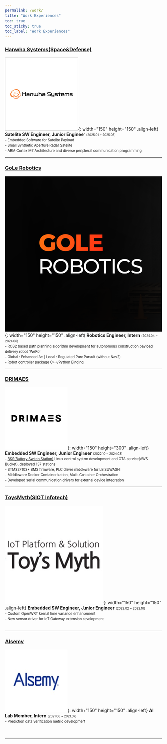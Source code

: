 ```yaml
---
permalink: /work/
title: "Work Experiences"
toc: true
toc_sticky: true
toc_label: "Work Experiences"
---
```

### [Hanwha Systems(Space&Defense)](https://www.hanwhasystems.com/en/index.do)
![image](/assets/images/hanwhasys.jpg){: width="150" height="150" .align-left}
**Satelite SW Engineer, Junior Engineer** 
<span style="font-size:0.7em;">(2025.01 ~ 2025.05)</span>
<br>
<span style="font-size:0.8em;">- Embedded Software for Satelite Payload</span>
<br>
<span style="font-size:0.8em;">- Small Synthetic Aperture Radar Satelite</span>
<br>
<span style="font-size:0.8em;">- ARM Cortex M7 Architecture and diverse peripheral communication programming</span>
<br>

---
### [GoLe Robotics](https://golerobotics.com/)
![image](/assets/images/golerobotics.png){: width="150" height="150" .align-left}
**Robotics Engineer, Intern** 
<span style="font-size:0.7em;">(2024.04 ~ 2024.06)</span>
<br>
<span style="font-size:0.8em;">- ROS2 based path planning algorithm development for autonomous construction payload delivery robot 'WeRo'</span>
<br>
<span style="font-size:0.8em;">- Global : Enhanced A* |  Local : Regulated Pure Pursuit (without Nav2)</span>
<br>
<span style="font-size:0.8em;">- Robot controller package C++/Python Binding</span>
<br>

---
### [DRIMAES](https://drimaes.com/)
![image](/assets/images/drimaes.jpeg){: width="150" height="300" .align-left}
**Embedded SW Engineer, Junior Engineer** 
<span style="font-size:0.7em;">(2022.10 ~ 2024.03)</span>
<br>
<span style="font-size:0.8em;">- [BSS(Battery Switch Station)](https://www.e3mobilitygroup.com/batton) Linux control system development and OTA service(AWS Bucket), deployed 137 stations</span>
<br>
<span style="font-size:0.8em;">- STM32F103* BMS firmware, PLC driver middleware for LEISUWASH </span>
<br>
<span style="font-size:0.8em;">- Middleware Docker Containerization, Muilt-Container Orchestration</span>
<br>
<span style="font-size:0.8em;">- Developed serial communication drivers for external device integration</span>
<br>

---
### [ToysMyth(SIOT Infotech)](http://www.toysmyth.com/)
![image](/assets/images/toysmyth.jpg){: width="150" height="150" .align-left}
**Embedded SW Engineer, Junior Engineer** 
<span style="font-size:0.7em;">(2022.02 ~ 2022.10)</span>
<br>
<span style="font-size:0.8em;">- Custom OpenWRT kernal time variance enhancement</span>
<br>
<span style="font-size:0.8em;">- New sensor driver for IoT Gateway extension development</span>
<br>
<br>

---
### [Alsemy](https://www.alsemy.com/)
![image](/assets/images/alsemy.jpeg){: width="150" height="150" .align-left}
**AI Lab Member, Intern** <span style="font-size:0.7em;">(2021.06 ~ 2021.07)</span>
<br>
<span style="font-size:0.8em;">- Prediction data verification metric development</span>
<br>
<br>
<br>

---